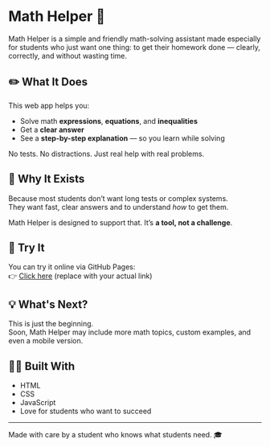 # Math Helper 🧮

Math Helper is a simple and friendly math-solving assistant made especially for students who just want one thing: to get their homework done — clearly, correctly, and without wasting time.

## ✏️ What It Does

This web app helps you:
- Solve math **expressions**, **equations**, and **inequalities**
- Get a **clear answer**
- See a **step-by-step explanation** — so you learn while solving

No tests. No distractions. Just real help with real problems.

## 🌟 Why It Exists

Because most students don’t want long tests or complex systems.  
They want fast, clear answers and to understand *how* to get them.

Math Helper is designed to support that. It’s **a tool, not a challenge**.

## 🚀 Try It

You can try it online via GitHub Pages:  
👉 [Click here](https://your-username.github.io/math-helper/) (replace with your actual link)

## 💡 What's Next?

This is just the beginning.  
Soon, Math Helper may include more math topics, custom examples, and even a mobile version.

## 👨‍💻 Built With

- HTML
- CSS
- JavaScript
- Love for students who want to succeed

---

Made with care by a student who knows what students need. 🎓
